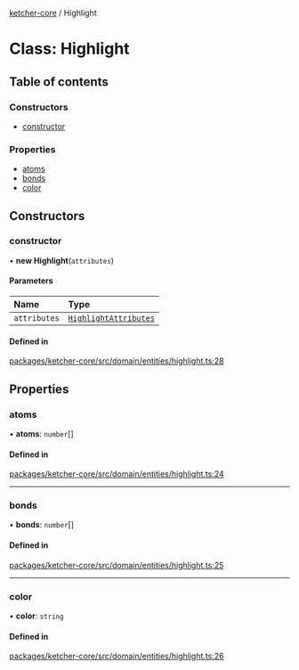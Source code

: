 [ketcher-core](../README.md) / Highlight

# Class: Highlight

## Table of contents

### Constructors

- [constructor](Highlight.md#constructor)

### Properties

- [atoms](Highlight.md#atoms)
- [bonds](Highlight.md#bonds)
- [color](Highlight.md#color)

## Constructors

### constructor

• **new Highlight**(`attributes`)

#### Parameters

| Name | Type |
| :------ | :------ |
| `attributes` | [`HighlightAttributes`](../interfaces/HighlightAttributes.md) |

#### Defined in

[packages/ketcher-core/src/domain/entities/highlight.ts:28](https://github.com/epam/ketcher/blob/bf065756/packages/ketcher-core/src/domain/entities/highlight.ts#L28)

## Properties

### atoms

• **atoms**: `number`[]

#### Defined in

[packages/ketcher-core/src/domain/entities/highlight.ts:24](https://github.com/epam/ketcher/blob/bf065756/packages/ketcher-core/src/domain/entities/highlight.ts#L24)

___

### bonds

• **bonds**: `number`[]

#### Defined in

[packages/ketcher-core/src/domain/entities/highlight.ts:25](https://github.com/epam/ketcher/blob/bf065756/packages/ketcher-core/src/domain/entities/highlight.ts#L25)

___

### color

• **color**: `string`

#### Defined in

[packages/ketcher-core/src/domain/entities/highlight.ts:26](https://github.com/epam/ketcher/blob/bf065756/packages/ketcher-core/src/domain/entities/highlight.ts#L26)
